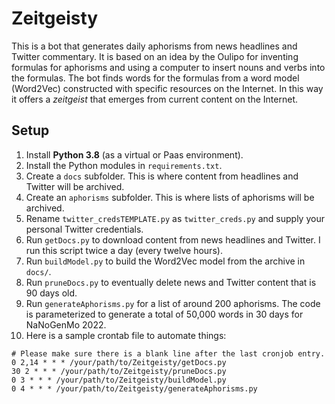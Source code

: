 # Zeitgeisty

This is a bot that generates daily aphorisms from news headlines and Twitter commentary. It is based on an idea by the Oulipo for inventing formulas for aphorisms and using a computer to insert nouns and verbs into the formulas. The bot finds words for the formulas from a word model (Word2Vec) constructed with specific resources on the Internet. In this way it offers a *zeitgeist* that emerges from current content on the Internet.

## Setup

1. Install **Python 3.8** (as a virtual or Paas environment).
2. Install the Python modules in `requirements.txt`.
3. Create a `docs` subfolder. This is where content from headlines and Twitter will be archived.
4. Create an `aphorisms` subfolder. This is where lists of aphorisms  will be archived.
5. Rename `twitter_credsTEMPLATE.py` as `twitter_creds.py` and supply your personal Twitter credentials.
6. Run `getDocs.py` to download content from news headlines and Twitter. I run this script twice a day (every twelve hours).
7. Run `buildModel.py` to build the Word2Vec model from the archive in `docs/`.
8. Run `pruneDocs.py` to eventually delete news and Twitter content that is 90 days old.
9. Run `generateAphorisms.py` for a list of around 200 aphorisms. The code is parameterized to generate a total of 50,000 words in 30 days for NaNoGenMo 2022.
10. Here is a sample crontab file to automate things:
```# IMPORTANT NOTE!
# Please make sure there is a blank line after the last cronjob entry.
0 2,14 * * * /your/path/to/Zeitgeisty/getDocs.py
30 2 * * * /your/path/to/Zeitgeisty/pruneDocs.py
0 3 * * * /your/path/to/Zeitgeisty/buildModel.py
0 4 * * * /your/path/to/Zeitgeisty/generateAphorisms.py
```
